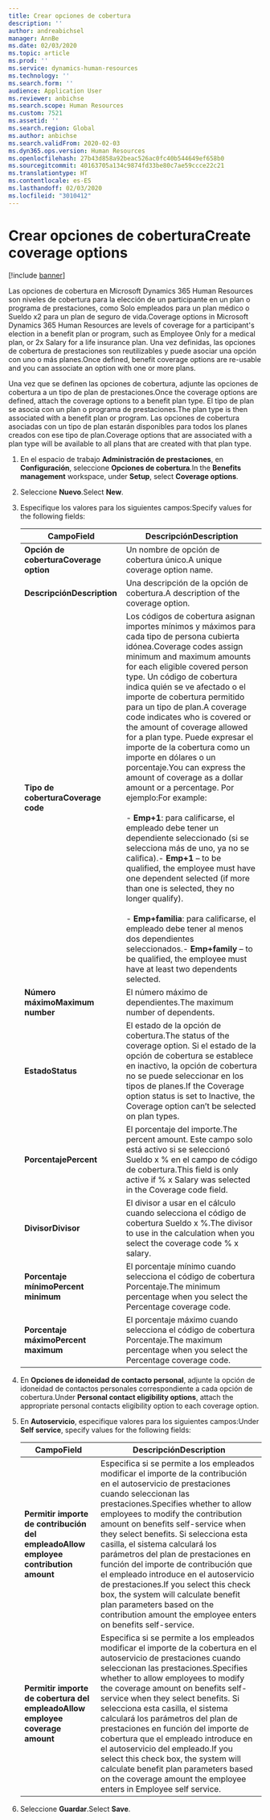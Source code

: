 ```yaml
---
title: Crear opciones de cobertura
description: ''
author: andreabichsel
manager: AnnBe
ms.date: 02/03/2020
ms.topic: article
ms.prod: ''
ms.service: dynamics-human-resources
ms.technology: ''
ms.search.form: ''
audience: Application User
ms.reviewer: anbichse
ms.search.scope: Human Resources
ms.custom: 7521
ms.assetid: ''
ms.search.region: Global
ms.author: anbichse
ms.search.validFrom: 2020-02-03
ms.dyn365.ops.version: Human Resources
ms.openlocfilehash: 27b43d858a92beac526ac0fc40b544649ef658b0
ms.sourcegitcommit: 40163705a134c9874fd33be80c7ae59ccce22c21
ms.translationtype: HT
ms.contentlocale: es-ES
ms.lasthandoff: 02/03/2020
ms.locfileid: "3010412"
---
```

# <a name="create-coverage-options"></a><span data-ttu-id="fb7f1-102">Crear opciones de cobertura</span><span class="sxs-lookup"><span data-stu-id="fb7f1-102">Create coverage options</span></span>

[!include [banner](includes/preview-feature.md)]

<span data-ttu-id="fb7f1-103">Las opciones de cobertura en Microsoft Dynamics 365 Human Resources son niveles de cobertura para la elección de un participante en un plan o programa de prestaciones, como Solo empleados para un plan médico o Sueldo x2 para un plan de seguro de vida.</span><span class="sxs-lookup"><span data-stu-id="fb7f1-103">Coverage options in Microsoft Dynamics 365 Human Resources are levels of coverage for a participant's election in a benefit plan or program, such as Employee Only for a medical plan, or 2x Salary for a life insurance plan.</span></span> <span data-ttu-id="fb7f1-104">Una vez definidas, las opciones de cobertura de prestaciones son reutilizables y puede asociar una opción con uno o más planes.</span><span class="sxs-lookup"><span data-stu-id="fb7f1-104">Once defined, benefit coverage options are re-usable and you can associate an option with one or more plans.</span></span>

<span data-ttu-id="fb7f1-105">Una vez que se definen las opciones de cobertura, adjunte las opciones de cobertura a un tipo de plan de prestaciones.</span><span class="sxs-lookup"><span data-stu-id="fb7f1-105">Once the coverage options are defined, attach the coverage options to a benefit plan type.</span></span> <span data-ttu-id="fb7f1-106">El tipo de plan se asocia con un plan o programa de prestaciones.</span><span class="sxs-lookup"><span data-stu-id="fb7f1-106">The plan type is then associated with a benefit plan or program.</span></span> <span data-ttu-id="fb7f1-107">Las opciones de cobertura asociadas con un tipo de plan estarán disponibles para todos los planes creados con ese tipo de plan.</span><span class="sxs-lookup"><span data-stu-id="fb7f1-107">Coverage options that are associated with a plan type will be available to all plans that are created with that plan type.</span></span> 

1. <span data-ttu-id="fb7f1-108">En el espacio de trabajo **Administración de prestaciones**, en **Configuración**, seleccione **Opciones de cobertura**.</span><span class="sxs-lookup"><span data-stu-id="fb7f1-108">In the **Benefits management** workspace, under **Setup**, select **Coverage options**.</span></span>

2. <span data-ttu-id="fb7f1-109">Seleccione **Nuevo**.</span><span class="sxs-lookup"><span data-stu-id="fb7f1-109">Select **New**.</span></span>

3. <span data-ttu-id="fb7f1-110">Especifique los valores para los siguientes campos:</span><span class="sxs-lookup"><span data-stu-id="fb7f1-110">Specify values for the following fields:</span></span>

   | <span data-ttu-id="fb7f1-111">Campo</span><span class="sxs-lookup"><span data-stu-id="fb7f1-111">Field</span></span> | <span data-ttu-id="fb7f1-112">Descripción</span><span class="sxs-lookup"><span data-stu-id="fb7f1-112">Description</span></span> |
   | --- | --- |
   | <span data-ttu-id="fb7f1-113">**Opción de cobertura**</span><span class="sxs-lookup"><span data-stu-id="fb7f1-113">**Coverage option**</span></span> | <span data-ttu-id="fb7f1-114">Un nombre de opción de cobertura único.</span><span class="sxs-lookup"><span data-stu-id="fb7f1-114">A unique coverage option name.</span></span> |
   | <span data-ttu-id="fb7f1-115">**Descripción**</span><span class="sxs-lookup"><span data-stu-id="fb7f1-115">**Description**</span></span> | <span data-ttu-id="fb7f1-116">Una descripción de la opción de cobertura.</span><span class="sxs-lookup"><span data-stu-id="fb7f1-116">A description of the coverage option.</span></span> |
   | <span data-ttu-id="fb7f1-117">**Tipo de cobertura**</span><span class="sxs-lookup"><span data-stu-id="fb7f1-117">**Coverage code**</span></span> | <span data-ttu-id="fb7f1-118">Los códigos de cobertura asignan importes mínimos y máximos para cada tipo de persona cubierta idónea.</span><span class="sxs-lookup"><span data-stu-id="fb7f1-118">Coverage codes assign minimum and maximum amounts for each eligible covered person type.</span></span> <span data-ttu-id="fb7f1-119">Un código de cobertura indica quién se ve afectado o el importe de cobertura permitido para un tipo de plan.</span><span class="sxs-lookup"><span data-stu-id="fb7f1-119">A coverage code indicates who is covered or the amount of coverage allowed for a plan type.</span></span> <span data-ttu-id="fb7f1-120">Puede expresar el importe de la cobertura como un importe en dólares o un porcentaje.</span><span class="sxs-lookup"><span data-stu-id="fb7f1-120">You can express the amount of coverage as a dollar amount or a percentage.</span></span> <span data-ttu-id="fb7f1-121">Por ejemplo:</span><span class="sxs-lookup"><span data-stu-id="fb7f1-121">For example:</span></span></br></br><span data-ttu-id="fb7f1-122">- **Emp+1**: para calificarse, el empleado debe tener un dependiente seleccionado (si se selecciona más de uno, ya no se califica).</span><span class="sxs-lookup"><span data-stu-id="fb7f1-122">- **Emp+1** – to be qualified, the employee must have one dependent selected (if more than one is selected, they no longer qualify).</span></span></br></br><span data-ttu-id="fb7f1-123">- **Emp+familia**: para calificarse, el empleado debe tener al menos dos dependientes seleccionados.</span><span class="sxs-lookup"><span data-stu-id="fb7f1-123">- **Emp+family** – to be qualified, the employee must have at least two dependents selected.</span></span> |
   | <span data-ttu-id="fb7f1-124">**Número máximo**</span><span class="sxs-lookup"><span data-stu-id="fb7f1-124">**Maximum number**</span></span> | <span data-ttu-id="fb7f1-125">El número máximo de dependientes.</span><span class="sxs-lookup"><span data-stu-id="fb7f1-125">The maximum number of dependents.</span></span> |
   | <span data-ttu-id="fb7f1-126">**Estado**</span><span class="sxs-lookup"><span data-stu-id="fb7f1-126">**Status**</span></span> | <span data-ttu-id="fb7f1-127">El estado de la opción de cobertura.</span><span class="sxs-lookup"><span data-stu-id="fb7f1-127">The status of the coverage option.</span></span> <span data-ttu-id="fb7f1-128">Si el estado de la opción de cobertura se establece en inactivo, la opción de cobertura no se puede seleccionar en los tipos de planes.</span><span class="sxs-lookup"><span data-stu-id="fb7f1-128">If the Coverage option status is set to Inactive, the Coverage option can’t be selected on plan types.</span></span> |
   | <span data-ttu-id="fb7f1-129">**Porcentaje**</span><span class="sxs-lookup"><span data-stu-id="fb7f1-129">**Percent**</span></span> | <span data-ttu-id="fb7f1-130">El porcentaje del importe.</span><span class="sxs-lookup"><span data-stu-id="fb7f1-130">The percent amount.</span></span> <span data-ttu-id="fb7f1-131">Este campo solo está activo si se seleccionó Sueldo x % en el campo de código de cobertura.</span><span class="sxs-lookup"><span data-stu-id="fb7f1-131">This field is only active if % x Salary was selected in the Coverage code field.</span></span> |
   | <span data-ttu-id="fb7f1-132">**Divisor**</span><span class="sxs-lookup"><span data-stu-id="fb7f1-132">**Divisor**</span></span> | <span data-ttu-id="fb7f1-133">El divisor a usar en el cálculo cuando selecciona el código de cobertura Sueldo x %.</span><span class="sxs-lookup"><span data-stu-id="fb7f1-133">The divisor to use in the calculation when you select the coverage code % x salary.</span></span> |
   | <span data-ttu-id="fb7f1-134">**Porcentaje mínimo**</span><span class="sxs-lookup"><span data-stu-id="fb7f1-134">**Percent minimum**</span></span> | <span data-ttu-id="fb7f1-135">El porcentaje mínimo cuando selecciona el código de cobertura Porcentaje.</span><span class="sxs-lookup"><span data-stu-id="fb7f1-135">The minimum percentage when you select the Percentage coverage code.</span></span> |
   | <span data-ttu-id="fb7f1-136">**Porcentaje máximo**</span><span class="sxs-lookup"><span data-stu-id="fb7f1-136">**Percent maximum**</span></span> | <span data-ttu-id="fb7f1-137">El porcentaje máximo cuando selecciona el código de cobertura Porcentaje.</span><span class="sxs-lookup"><span data-stu-id="fb7f1-137">The maximum percentage when you select the Percentage coverage code.</span></span> |

4. <span data-ttu-id="fb7f1-138">En **Opciones de idoneidad de contacto personal**, adjunte la opción de idoneidad de contactos personales correspondiente a cada opción de cobertura.</span><span class="sxs-lookup"><span data-stu-id="fb7f1-138">Under **Personal contact eligibility options**, attach the appropriate personal contacts eligibility option to each coverage option.</span></span>

5. <span data-ttu-id="fb7f1-139">En **Autoservicio**, especifique valores para los siguientes campos:</span><span class="sxs-lookup"><span data-stu-id="fb7f1-139">Under **Self service**, specify values for the following fields:</span></span>

   | <span data-ttu-id="fb7f1-140">Campo</span><span class="sxs-lookup"><span data-stu-id="fb7f1-140">Field</span></span> | <span data-ttu-id="fb7f1-141">Descripción</span><span class="sxs-lookup"><span data-stu-id="fb7f1-141">Description</span></span> |
   | --- | --- |
   | <span data-ttu-id="fb7f1-142">**Permitir importe de contribución del empleado**</span><span class="sxs-lookup"><span data-stu-id="fb7f1-142">**Allow employee contribution amount**</span></span> | <span data-ttu-id="fb7f1-143">Especifica si se permite a los empleados modificar el importe de la contribución en el autoservicio de prestaciones cuando seleccionan las prestaciones.</span><span class="sxs-lookup"><span data-stu-id="fb7f1-143">Specifies whether to allow employees to modify the contribution amount on benefits self-service when they select benefits.</span></span> <span data-ttu-id="fb7f1-144">Si selecciona esta casilla, el sistema calculará los parámetros del plan de prestaciones en función del importe de contribución que el empleado introduce en el autoservicio de prestaciones.</span><span class="sxs-lookup"><span data-stu-id="fb7f1-144">If you select this check box, the system will calculate benefit plan parameters based on the contribution amount the employee enters on benefits self-service.</span></span> |
   | <span data-ttu-id="fb7f1-145">**Permitir importe de cobertura del empleado**</span><span class="sxs-lookup"><span data-stu-id="fb7f1-145">**Allow employee coverage amount**</span></span> | <span data-ttu-id="fb7f1-146">Especifica si se permite a los empleados modificar el importe de la cobertura en el autoservicio de prestaciones cuando seleccionan las prestaciones.</span><span class="sxs-lookup"><span data-stu-id="fb7f1-146">Specifies whether to allow employees to modify the coverage amount on benefits self-service when they select benefits.</span></span> <span data-ttu-id="fb7f1-147">Si selecciona esta casilla, el sistema calculará los parámetros del plan de prestaciones en función del importe de cobertura que el empleado introduce en el autoservicio del empleado.</span><span class="sxs-lookup"><span data-stu-id="fb7f1-147">If you select this check box, the system will calculate benefit plan parameters based on the coverage amount the employee enters in Employee self service.</span></span> |

6. <span data-ttu-id="fb7f1-148">Seleccione **Guardar**.</span><span class="sxs-lookup"><span data-stu-id="fb7f1-148">Select **Save**.</span></span> 

